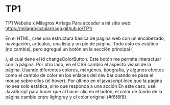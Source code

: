 # TP1
TP1 Website x Milagros Arriaga
Para acceder a mi sitio web: https://milagrosazularriaga.github.io/TP1/

En el HTML, cree una estructura básica de pagina web con un encabezado, navegación, artículos, una lista y un pie de página. Todo esto es estático (no cambia), pero agregué un botón en la sección principal (<main>), el cual tiene el id changeColorButton. Este botón me permite interactuar con la página.
Por otro lado, en el CSS cambio el aspecto visual de la página. Usando diferentes colores, márgenes, tipografía, y algunos efectos como el cambio de color en los enlaces del nav bar cuando se pasa el mouse sobre ellos (el hover).
Por último en el javascript hice que la página no sea solo estática, sino que responda a una acción En este caso, usé JavaScript para hacer que al hacer clic en el botón, el color de fondo de la página cambie entre lightgray y el color original (#f8f8f8).
